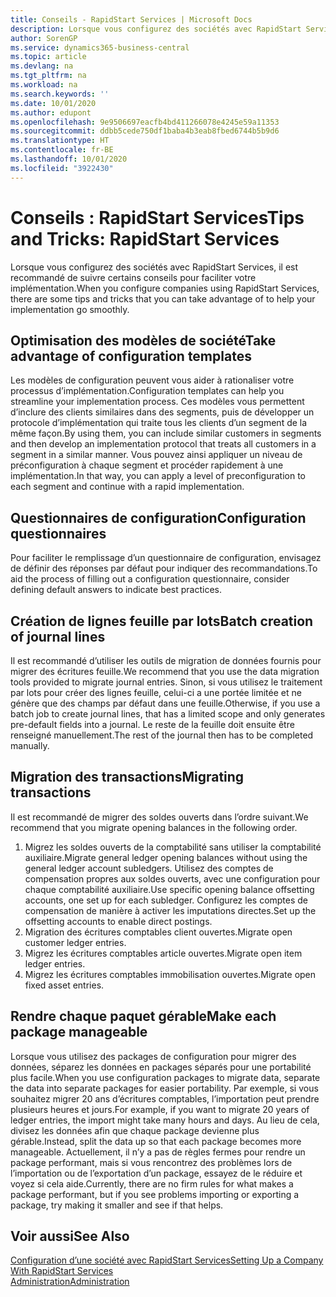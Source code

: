 ```yaml
---
title: Conseils - RapidStart Services | Microsoft Docs
description: Lorsque vous configurez des sociétés avec RapidStart Services, il est recommandé de suivre certains conseils pour faciliter votre implémentation.
author: SorenGP
ms.service: dynamics365-business-central
ms.topic: article
ms.devlang: na
ms.tgt_pltfrm: na
ms.workload: na
ms.search.keywords: ''
ms.date: 10/01/2020
ms.author: edupont
ms.openlocfilehash: 9e9506697eacfb4bd411266078e4245e59a11353
ms.sourcegitcommit: ddbb5cede750df1baba4b3eab8fbed6744b5b9d6
ms.translationtype: HT
ms.contentlocale: fr-BE
ms.lasthandoff: 10/01/2020
ms.locfileid: "3922430"
---
```

# <a name="tips-and-tricks-rapidstart-services"></a><span data-ttu-id="4da5e-103">Conseils : RapidStart Services</span><span class="sxs-lookup"><span data-stu-id="4da5e-103">Tips and Tricks: RapidStart Services</span></span>

<span data-ttu-id="4da5e-104">Lorsque vous configurez des sociétés avec RapidStart Services, il est recommandé de suivre certains conseils pour faciliter votre implémentation.</span><span class="sxs-lookup"><span data-stu-id="4da5e-104">When you configure companies using RapidStart Services, there are some tips and tricks that you can take advantage of to help your implementation go smoothly.</span></span>  

## <a name="take-advantage-of-configuration-templates"></a><span data-ttu-id="4da5e-105">Optimisation des modèles de société</span><span class="sxs-lookup"><span data-stu-id="4da5e-105">Take advantage of configuration templates</span></span>

<span data-ttu-id="4da5e-106">Les modèles de configuration peuvent vous aider à rationaliser votre processus d’implémentation.</span><span class="sxs-lookup"><span data-stu-id="4da5e-106">Configuration templates can help you streamline your implementation process.</span></span> <span data-ttu-id="4da5e-107">Ces modèles vous permettent d’inclure des clients similaires dans des segments, puis de développer un protocole d’implémentation qui traite tous les clients d’un segment de la même façon.</span><span class="sxs-lookup"><span data-stu-id="4da5e-107">By using them, you can include similar customers in segments and then develop an implementation protocol that treats all customers in a segment in a similar manner.</span></span> <span data-ttu-id="4da5e-108">Vous pouvez ainsi appliquer un niveau de préconfiguration à chaque segment et procéder rapidement à une implémentation.</span><span class="sxs-lookup"><span data-stu-id="4da5e-108">In that way, you can apply a level of preconfiguration to each segment and continue with a rapid implementation.</span></span>  

## <a name="configuration-questionnaires"></a><span data-ttu-id="4da5e-109">Questionnaires de configuration</span><span class="sxs-lookup"><span data-stu-id="4da5e-109">Configuration questionnaires</span></span>

<span data-ttu-id="4da5e-110">Pour faciliter le remplissage d’un questionnaire de configuration, envisagez de définir des réponses par défaut pour indiquer des recommandations.</span><span class="sxs-lookup"><span data-stu-id="4da5e-110">To aid the process of filling out a configuration questionnaire, consider defining default answers to indicate best practices.</span></span>  

## <a name="batch-creation-of-journal-lines"></a><span data-ttu-id="4da5e-111">Création de lignes feuille par lots</span><span class="sxs-lookup"><span data-stu-id="4da5e-111">Batch creation of journal lines</span></span>

<span data-ttu-id="4da5e-112">Il est recommandé d’utiliser les outils de migration de données fournis pour migrer des écritures feuille.</span><span class="sxs-lookup"><span data-stu-id="4da5e-112">We recommend that you use the data migration tools provided to migrate journal entries.</span></span> <span data-ttu-id="4da5e-113">Sinon, si vous utilisez le traitement par lots pour créer des lignes feuille, celui-ci a une portée limitée et ne génère que des champs par défaut dans une feuille.</span><span class="sxs-lookup"><span data-stu-id="4da5e-113">Otherwise, if you use a batch job to create journal lines, that has a limited scope and only generates pre-default fields into a journal.</span></span> <span data-ttu-id="4da5e-114">Le reste de la feuille doit ensuite être renseigné manuellement.</span><span class="sxs-lookup"><span data-stu-id="4da5e-114">The rest of the journal then has to be completed manually.</span></span>  

## <a name="migrating-transactions"></a><span data-ttu-id="4da5e-115">Migration des transactions</span><span class="sxs-lookup"><span data-stu-id="4da5e-115">Migrating transactions</span></span>

<span data-ttu-id="4da5e-116">Il est recommandé de migrer des soldes ouverts dans l’ordre suivant.</span><span class="sxs-lookup"><span data-stu-id="4da5e-116">We recommend that you migrate opening balances in the following order.</span></span> <!--Be aware that you cannot insert ledger entries directly. Instead you must use journals to post the journal lines-->

1. <span data-ttu-id="4da5e-117">Migrez les soldes ouverts de la comptabilité sans utiliser la comptabilité auxiliaire.</span><span class="sxs-lookup"><span data-stu-id="4da5e-117">Migrate general ledger opening balances without using the general ledger account subledgers.</span></span> <span data-ttu-id="4da5e-118">Utilisez des comptes de compensation propres aux soldes ouverts, avec une configuration pour chaque comptabilité auxiliaire.</span><span class="sxs-lookup"><span data-stu-id="4da5e-118">Use specific opening balance offsetting accounts, one set up for each subledger.</span></span> <span data-ttu-id="4da5e-119">Configurez les comptes de compensation de manière à activer les imputations directes.</span><span class="sxs-lookup"><span data-stu-id="4da5e-119">Set up the offsetting accounts to enable direct postings.</span></span>  
2. <span data-ttu-id="4da5e-120">Migration des écritures comptables client ouvertes.</span><span class="sxs-lookup"><span data-stu-id="4da5e-120">Migrate open customer ledger entries.</span></span>  <!--work on these-->
3. <span data-ttu-id="4da5e-121">Migrez les écritures comptables article ouvertes.</span><span class="sxs-lookup"><span data-stu-id="4da5e-121">Migrate open item ledger entries.</span></span>  
4. <span data-ttu-id="4da5e-122">Migrez les écritures comptables immobilisation ouvertes.</span><span class="sxs-lookup"><span data-stu-id="4da5e-122">Migrate open fixed asset entries.</span></span>  

## <a name="make-each-package-manageable"></a><span data-ttu-id="4da5e-123">Rendre chaque paquet gérable</span><span class="sxs-lookup"><span data-stu-id="4da5e-123">Make each package manageable</span></span>

<span data-ttu-id="4da5e-124">Lorsque vous utilisez des packages de configuration pour migrer des données, séparez les données en packages séparés pour une portabilité plus facile.</span><span class="sxs-lookup"><span data-stu-id="4da5e-124">When you use configuration packages to migrate data, separate the data into separate packages for easier portability.</span></span> <span data-ttu-id="4da5e-125">Par exemple, si vous souhaitez migrer 20 ans d’écritures comptables, l’importation peut prendre plusieurs heures et jours.</span><span class="sxs-lookup"><span data-stu-id="4da5e-125">For example, if you want to migrate 20 years of ledger entries, the import might take many hours and days.</span></span> <span data-ttu-id="4da5e-126">Au lieu de cela, divisez les données afin que chaque package devienne plus gérable.</span><span class="sxs-lookup"><span data-stu-id="4da5e-126">Instead, split the data up so that each package becomes more manageable.</span></span> <span data-ttu-id="4da5e-127">Actuellement, il n’y a pas de règles fermes pour rendre un package performant, mais si vous rencontrez des problèmes lors de l’importation ou de l’exportation d’un package, essayez de le réduire et voyez si cela aide.</span><span class="sxs-lookup"><span data-stu-id="4da5e-127">Currently, there are no firm rules for what makes a package performant, but if you see problems importing or exporting a package, try making it smaller and see if that helps.</span></span>  

## <a name="see-also"></a><span data-ttu-id="4da5e-128">Voir aussi</span><span class="sxs-lookup"><span data-stu-id="4da5e-128">See Also</span></span>

[<span data-ttu-id="4da5e-129">Configuration d’une société avec RapidStart Services</span><span class="sxs-lookup"><span data-stu-id="4da5e-129">Setting Up a Company With RapidStart Services</span></span>](admin-set-up-a-company-with-rapidstart.md)  
[<span data-ttu-id="4da5e-130">Administration</span><span class="sxs-lookup"><span data-stu-id="4da5e-130">Administration</span></span>](admin-setup-and-administration.md)  
